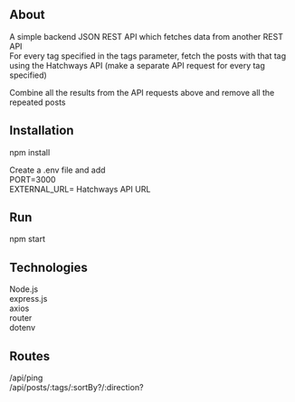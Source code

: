 ## About
A simple backend JSON REST API which fetches data from another REST API  
For every tag specified in the tags parameter, fetch the posts with that tag using the Hatchways API (make a separate API request for every tag specified)  
  
Combine all the results from the API requests above and remove all the repeated posts  

## Installation
npm install  

Create a .env file and add  
PORT=3000  
EXTERNAL_URL= Hatchways API URL  

## Run
npm start  

## Technologies
Node.js  
express.js  
axios  
router  
dotenv  

## Routes
/api/ping  
/api/posts/:tags/:sortBy?/:direction?  

